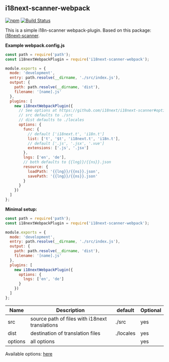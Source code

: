 ## i18next-scanner-webpack

[![npm](https://img.shields.io/npm/v/i18next-scanner-webpack.svg)](https://www.npmjs.com/package/i18next-scanner-webpack) [![Build Status](https://github.com/ph1p/i18next-scanner-webpack/workflows/Test%20and%20publish%20to%20npm/badge.svg)]()

This is a simple i18n-scanner webpack-plugin.
Based on this package: [i18next-scanner](https://github.com/i18next/i18next-scanner).

**Example webpack.config.js**

```javascript
const path = require('path');
const i18nextWebpackPlugin = require('i18next-scanner-webpack');

module.exports = {
  mode: 'development',
  entry: path.resolve(__dirname, './src/index.js'),
  output: {
    path: path.resolve(__dirname, 'dist'),
    filename: '[name].js'
  },
  plugins: [
    new i18nextWebpackPlugin({
      // See options at https://github.com/i18next/i18next-scanner#options
      // src defaults to ./src
      // dist defaults to ./locales
      options: {
        func: {
          // default ['i18next.t', 'i18n.t']
          list: ['t', '$t', 'i18next.t', 'i18n.t'],
          // default ['.js', '.jsx', '.vue']
          extensions: ['.js', '.jsx']
        },
        lngs: ['en', 'de'],
        // both defaults to {{lng}}/{{ns}}.json
        resource: {
          loadPath: '{{lng}}/{{ns}}.json',
          savePath: '{{lng}}/{{ns}}.json'
        }
      }
    })
  ]
};
```

**Minimal setup:**

```javascript
const path = require('path');
const i18nextWebpackPlugin = require('i18next-scanner-webpack');

module.exports = {
  mode: 'development',
  entry: path.resolve(__dirname, './src/index.js'),
  output: {
    path: path.resolve(__dirname, 'dist'),
    filename: '[name].js'
  },
  plugins: [
    new i18nextWebpackPlugin({
      options: {
        lngs: ['en', 'de']
      }
    })
  ]
};
```

| Name    | Description                                    | default   | Optional |
| ------- | ---------------------------------------------- | --------- | -------- |
| src     | source path of files with i18next translations | ./src     | yes      |
| dist    | destination of translation files               | ./locales | yes      |
| options | all options                                    |           | yes      |

Available options: [here](https://www.i18next.com/configuration-options.html)
